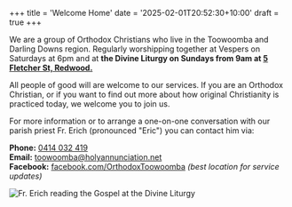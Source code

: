 +++
title = 'Welcome Home'
date = '2025-02-01T20:52:30+10:00'
draft = true
+++

We are a group of Orthodox Christians who live in the Toowoomba and Darling Downs region. Regularly worshipping together at Vespers on Saturdays at 6pm and at **the Divine Liturgy on Sundays from 9am at [5 Fletcher St, Redwood.](https://maps.app.goo.gl/vBvRhHkqEjuHWXN1A)**

All people of good will are welcome to our services. If you are an Orthodox Christian, or if you want to find out more about how original Christianity is practiced today, we welcome you to join us.

For more information or to arrange a one-on-one conversation with our parish priest Fr. Erich (pronounced "Eric") you can contact him via:

<!-- TODO: SPACE NUMBERS -->
**Phone:** [0414 032 419](tel:+61414032419)\
**Email:** toowoomba@holyannunciation.net\
**Facebook:** [facebook.com/OrthodoxToowoomba](https://www.facebook.com/OrthodoxToowoomba) *(best location for service updates)*

![Fr. Erich reading the Gospel at the Divine Liturgy](/img/frerich_gospel.jpg "Fr. Erich reading the Gospel at the Divine Liturgy")